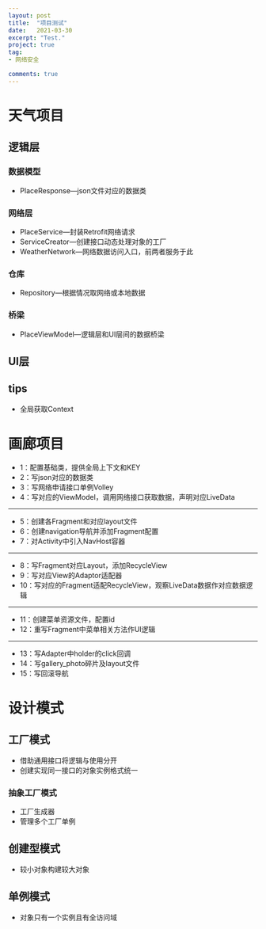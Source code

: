 ```yaml
---
layout: post
title:  "项目测试"
date:   2021-03-30
excerpt: "Test."
project: true
tag:
- 网络安全 

comments: true
---
```


# 天气项目

## 逻辑层

### 数据模型  

+ PlaceResponse—json文件对应的数据类

### 网络层

+ PlaceService—封装Retrofit网络请求
+ ServiceCreator—创建接口动态处理对象的工厂
+ WeatherNetwork—网络数据访问入口，前两者服务于此

### 仓库

+ Repository—根据情况取网络或本地数据

### 桥梁

+ PlaceViewModel—逻辑层和UI层间的数据桥梁

## UI层



## tips

+ 全局获取Context

# 画廊项目

+ 1：配置基础类，提供全局上下文和KEY
+ 2：写json对应的数据类
+ 3：写网络申请接口单例Volley
+ 4：写对应的ViewModel，调用网络接口获取数据，声明对应LiveData

------



+ 5：创建各Fragment和对应layout文件
+ 6：创建navigation导航并添加Fragment配置
+ 7：对Activity中引入NavHost容器

-----



+ 8：写Fragment对应Layout，添加RecycleView
+ 9：写对应View的Adaptor适配器
+ 10：写对应的Fragment适配RecycleView，观察LiveData数据作对应数据逻辑

----

+ 11：创建菜单资源文件，配置id
+ 12：重写Fragment中菜单相关方法作UI逻辑

---

+ 13：写Adapter中holder的click回调
+ 14：写gallery_photo碎片及layout文件
+ 15：写回滚导航



# 设计模式

## 工厂模式

+ 借助通用接口将逻辑与使用分开
+ 创建实现同一接口的对象实例格式统一

### 抽象工厂模式

+ 工厂生成器
+ 管理多个工厂单例

## 创建型模式

+ 较小对象构建较大对象

## 单例模式

+ 对象只有一个实例且有全访问域





